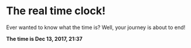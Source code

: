 # The real time clock!

Ever wanted to know what the time is? Well, your journey is about to end!

**The time is Dec 13, 2017, 21:37**